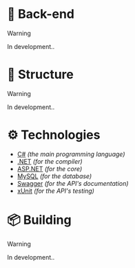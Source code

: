 # 🧠 Back-end
> [!WARNING]
> In development..

# 📁 Structure
> [!WARNING]
> In development..

# ⚙ Technologies
- [C#](https://dotnet.microsoft.com/languages/csharp) _(the main programming language)_
- [.NET](https://dotnet.microsoft.com/) _(for the compiler)_
- [ASP.NET](https://asp.net/) _(for the core)_
- [MySQL](https://www.mysql.com/) _(for the database)_
- [Swagger](https://swagger.io/) _(for the API's documentation)_
- [xUnit](https://xunit.net/) _(for the API's testing)_

# 📦 Building
> [!WARNING]
> In development..